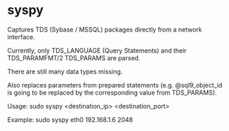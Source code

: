 syspy
=====

Captures TDS (Sybase / MSSQL) packages directly from a network interface.

Currently, only TDS_LANGUAGE (Query Statements) and their TDS_PARAMFMT/2 TDS_PARAMS are parsed.

There are still many data types missing.

Also replaces parameters from prepared statements (e.g. @sql9_object_id is going to be replaced by the corresponding value from TDS_PARAMS).

Usage:
sudo syspy <interface> <destination_ip> <destination_port>

Example:
sudo syspy eth0 192.168.1.6 2048

